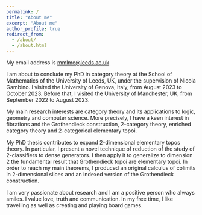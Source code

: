 ```yaml
---
permalink: /
title: "About me"
excerpt: "About me"
author_profile: true
redirect_from: 
  - /about/
  - /about.html
---
```


My email address is mmlme@leeds.ac.uk

I am about to conclude my PhD in category theory at the School of Mathematics of the University of Leeds, UK, under the supervision of Nicola Gambino. I visited the University of Genova, Italy, from August 2023 to October 2023. Before that, I visited the University of Manchester, UK, from September 2022 to August 2023.

My main research interests are category theory and its applications to logic, geometry and computer science. More precisely, I have a keen interest in fibrations and the Grothendieck construction, 2-category theory, enriched category theory and 2-categorical elementary topoi.

My PhD thesis contributes to expand 2-dimensional elementary topos theory. In particular, I present a novel technique of reduction of the study of 2-classifiers to dense generators. I then apply it to generalize to dimension 2 the fundamental result that Grothendieck topoi are elementary topoi. In order to reach my main theorems, I produced an original calculus of colimits in 2-dimensional slices and an indexed version of the Grothendieck construction.

I am very passionate about research and I am a positive person who always smiles. I value love, truth and communication. In my free time, I like travelling as well as creating and playing board games.
